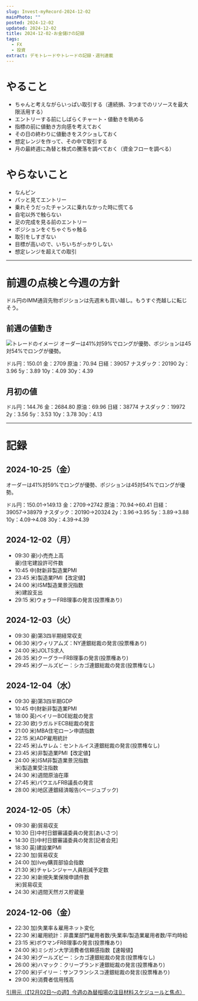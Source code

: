 ```yaml
---
slug: Invest-myRecord-2024-12-02
mainPhoto: ""
posted: 2024-12-02
updated: 2024-12-02
title: 2024-12-02-お金儲けの記録
tags:
  - FX
  - 投資
extract: デモトレードやトレードの記録・週刊連載
---
```

# やること

- ちゃんと考えながらいっぱい取引する（連続損、3つまでのリソースを最大限活用する）
- エントリーする前にしばらくチャート・値動きを眺める
- 指標の前に値動き方向感を考えておく
- その日の終わりに値動きをスクショしておく
- 想定レンジを作って、その中で取引する
- 月の最終週に為替と株式の騰落を調べておく（資金フローを調べる）
# やらないこと

- なんピン
- パッと見てエントリー
- 乗れそうだったチャンスに乗れなかった時に慌てる
- 自宅以外で触らない
- 足の完成を見る前のエントリー
- ポジションをぐちゃぐちゃ触る
- 取引をしすぎない
- 目標が高いので、いちいちがっかりしない
- 想定レンジを超えての取引
***
# 前週の点検と今週の方針

ドル円のIMM通貨先物ポジションは先週末も買い越し。もうすぐ売越しに転じそう。

## 前週の値動き

![トレードのイメージ](../../../images/invest/weekly/Invest-myRecord-2024-10-28/01.png)
オーダーは41%対59%でロングが優勢、ポジションは45対54%でロングが優勢。

ドル円：150.01
金：2709
原油：70.94
日経：39057
ナスダック：20190
2y：3.96
5y：3.89
10y：4.09
30y：4.39

## 月初の値

ドル円：144.76
金：2684.80
原油：69.96
日経：38774
ナスダック：19972
2y：3.56
5y：3.53
10y：3.78
30y：4.13
***
# 記録

## 2024-10-25（金）

オーダーは41%対59%でロングが優勢、ポジションは45対54%でロングが優勢。

ドル円：150.01→149.13
金：2709→2742
原油：70.94→60.41
日経：39057→38979
ナスダック：20190→20324
2y：3.96→3.95
5y：3.89→3.88
10y：4.09→4.08
30y：4.39→4.39

## 2024-12-02（月）

- 09:30	豪)小売売上高  
  豪)住宅建設許可件数
- 10:45	中)財新非製造業PMI
- 23:45	米)製造業PMI【改定値】
- 24:00	米)ISM製造業景況指数  
  米)建設支出
- 29:15	米)ウォラーFRB理事の発言(投票権あり)
## 2024-12-03（火）

- 09:30	豪)第3四半期経常収支
- 06:30	米)ウィリアムズ：NY連銀総裁の発言(投票権あり)
- 24:00	米)JOLTS求人
- 26:35	米)クーグラーFRB理事の発言(投票権あり)
- 29:45	米)グールズビー：シカゴ連銀総裁の発言(投票権なし)
## 2024-12-04（水）

- 09:30	豪)第3四半期GDP
- 10:45	中)財新非製造業PMI
- 18:00	英)ベイリーBOE総裁の発言
- 22:30	欧)ラガルドECB総裁の発言
- 21:00	米)MBA住宅ローン申請指数
- 22:15	米)ADP雇用統計
- 22:45	米)ムサレム：セントルイス連銀総裁の発言(投票権なし)
- 23:45	米)非製造業PMI【改定値】
- 24:00	米)ISM非製造業景況指数  
  米)製造業受注指数
- 24:30	米)週間原油在庫
- 27:45	米)パウエルFRB議長の発言
- 28:00	米)地区連銀経済報告(ベージュブック)
## 2024-12-05（木）

- 09:30	豪)貿易収支
- 10:30	日)中村日銀審議委員の発言[あいさつ]
- 14:30	日)中村日銀審議委員の発言[記者会見]
- 18:30	英)建設業PMI
- 22:30	加)貿易収支
- 24:00	加)Ivey購買部協会指数
- 21:30	米)チャレンジャー人員削減予定数
- 22:30	米)新規失業保険申請件数  
  米)貿易収支
- 24:30	米)週間天然ガス貯蔵量
## 2024-12-06（金）

- 22:30	加)失業率＆雇用ネット変化
- 22:30	米)雇用統計：非農業部門雇用者数/失業率/製造業雇用者数/平均時給
- 23:15	米)ボウマンFRB理事の発言(投票権あり)
- 24:00	米)ミシガン大学消費者信頼感指数【速報値】
- 24:30	米)グールズビー：シカゴ連銀総裁の発言(投票権なし)
- 26:00	米)ハマック：クリーブランド連銀総裁の発言(投票権あり)
- 27:00	米)デイリー：サンフランシスコ連銀総裁の発言(投票権あり)
- 29:00	米)消費者信用残高

[引用元（【12月02日～の週】今週の為替相場の注目材料スケジュールと焦点）](https://kissfx.com/article/20241202weekfx.html)